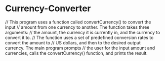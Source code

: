 # Currency-Converter 
// This program uses a function called convertCurrency() to convert the input
// amount from one currency to another. The function takes three arguments: 
// the amount, the currency it is currently in, and the currency to convert it to.
// The function uses a set of predefined conversion rates to convert the amount to
//  US dollars, and then to the desired output currency. The main program prompts 
// the user for the input amount and currencies, calls the convertCurrency() function, and prints the result.

